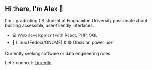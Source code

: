 ## Hi there, I'm Alex 👋
I'm a graduating CS student at Binghamton University passionate about building accessible, user-friendly interfaces.

- 💻 Web development with React, PHP, SQL
- 🐧 Linux (Fedora/GNOME) & 🟣 Obsidian power user

Currently seeking software or data engineering roles.

Let's connect: [LinkedIn](https://www.linkedin.com/in/alex-chen-hsieh)

<!--
**AlexMicael/AlexMicael** is a ✨ _special_ ✨ repository because its `README.md` (this file) appears on your GitHub profile.

Here are some ideas to get you started:

- 🔭 I’m currently working on ...
- 🌱 I’m currently learning ...
- 👯 I’m looking to collaborate on ...
- 🤔 I’m looking for help with ...
- 💬 Ask me about ...
- 📫 How to reach me: ...
- 😄 Pronouns: ...
- ⚡ Fun fact: ...
-->
